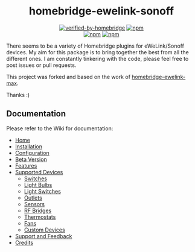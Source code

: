 <div align="center">
<h1>homebridge-ewelink-sonoff</h1>   
    
[![verified-by-homebridge](https://badgen.net/badge/homebridge/verified/purple)](https://github.com/homebridge/homebridge/wiki/Verified-Plugins)
[![npm](https://img.shields.io/npm/dt/homebridge-ewelink-sonoff)](https://www.npmjs.com/package/homebridge-ewelink-sonoff)   
[![npm](https://img.shields.io/npm/v/homebridge-ewelink-sonoff?label=release)](https://www.npmjs.com/package/homebridge-ewelink-sonoff)
[![npm](https://img.shields.io/npm/v/homebridge-ewelink-beta?label=beta)](https://www.npmjs.com/package/homebridge-ewelink-beta)
</div>

There seems to be a variety of Homebridge plugins for eWeLink/Sonoff devices. My aim for this package is to bring together the best from all the different ones. I am constantly tinkering with the code, please feel free to post issues or pull requests.

This project was forked and based on the work of [homebridge-ewelink-max](https://github.com/howanghk/homebridge-ewelink).

Thanks :)
## Documentation
Please refer to the Wiki for documentation:
* [Home](https://github.com/thepotterfamily/homebridge-ewelink-sonoff/wiki)
* [Installation](https://github.com/thepotterfamily/homebridge-ewelink-sonoff/wiki/Installation)
* [Configuration](https://github.com/thepotterfamily/homebridge-ewelink-sonoff/wiki/Configuration)
* [Beta Version](https://github.com/thepotterfamily/homebridge-ewelink-sonoff/wiki/Beta-Version)
* [Features](https://github.com/thepotterfamily/homebridge-ewelink-sonoff/wiki/Features)
* [Supported Devices](https://github.com/thepotterfamily/homebridge-ewelink-sonoff/wiki/Supported-Devices)
  * [Switches](https://github.com/thepotterfamily/homebridge-ewelink-sonoff/wiki/Switches)
  * [Light Bulbs](https://github.com/thepotterfamily/homebridge-ewelink-sonoff/wiki/Light-Bulbs)
  * [Light Switches](https://github.com/thepotterfamily/homebridge-ewelink-sonoff/wiki/Light-Switches)
  * [Outlets](https://github.com/thepotterfamily/homebridge-ewelink-sonoff/wiki/Outlets)
  * [Sensors](https://github.com/thepotterfamily/homebridge-ewelink-sonoff/wiki/Sensors)
  * [RF Bridges](https://github.com/thepotterfamily/homebridge-ewelink-sonoff/wiki/RF-Bridges)
  * [Thermostats](https://github.com/thepotterfamily/homebridge-ewelink-sonoff/wiki/Thermostats)
  * [Fans](https://github.com/thepotterfamily/homebridge-ewelink-sonoff/wiki/Fans)
  * [Custom Devices](https://github.com/thepotterfamily/homebridge-ewelink-sonoff/wiki/Custom-Devices)
* [Support and Feedback](https://github.com/thepotterfamily/homebridge-ewelink-sonoff/wiki/Support-and-Feedback)
* [Credits](https://github.com/thepotterfamily/homebridge-ewelink-sonoff/wiki/Credits)
